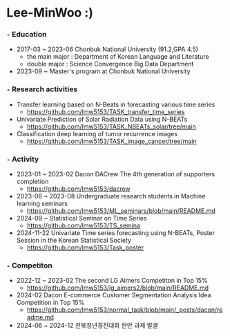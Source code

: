# Lee-MinWoo :)

### `-` Education
- 2017-03 ~ 2023-06 Chonbuk National University (91.2,GPA 4.5)
  - the main major : Department of Korean Language and Literature
  - double major : Science Convergence Big Data Department
- 2023-09 ~ Master's program at Chonbuk National University 


### `-` Research activities
- Transfer learning based on N-Beats in forecasting various time series
  - https://github.com/lmw5153/TASK_transfer_time_series
- Univariate Prediction of Solar Radiation Data using N-BEATs
  - https://github.com/lmw5153/TASK_NBEATs_solar/tree/main
- Classification deep learning of tumor recurrence images
  - https://github.com/lmw5153/TASK_image_cancer/tree/main

### `-` Activity 
- 2023-01 ~ 2023-02 Dacon DACrew The 4th generation of supporters completion
  - https://github.com/lmw5153/dacrew
- 2023-06 ~ 2023-08 Undergraduate research students in Machine learning seminars
  - https://github.com/lmw5153/ML_seminars/blob/main/README.md
- 2024-09 ~ Statistical Seminar on Time Series
  - https://github.com/lmw5153/TS_semina
- 2024-11-22 Univariate Time series forecasting using N-BEATs, Poster Session in the Korean Statistical Society
  - https://github.com/lmw5153/Task_poster 



### `-` Competiton
- 2022-12 ~ 2023-02 The second LG AImers Competiton in Top 15%
  - https://github.com/lmw5153/lg_aimers2/blob/main/README.md
- 2024-02 Dacon E-commerce Customer Segmentation Analysis Idea Competition in Top 15%
  - https://github.com/lmw5153/normal_task/blob/main/_posts/dacon/readme.md
- 2024-06 ~ 2024-12 전북청년경진대회 현안 과제 발굴

